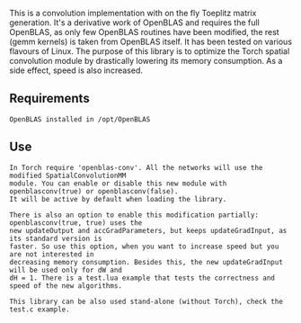 This is a convolution implementation with on the fly Toeplitz matrix generation.
It's a derivative work of OpenBLAS and requires the full OpenBLAS, as only few OpenBLAS
routines have been modified, the rest (gemm kernels) is taken from OpenBLAS itself. It
has been tested on various flavours of Linux. The purpose of this library is to optimize
the Torch spatial convolution module by drastically lowering its memory consumption. As
a side effect, speed is also increased.

## Requirements

    OpenBLAS installed in /opt/OpenBLAS

## Use

	In Torch require 'openblas-conv'. All the networks will use the modified SpatialConvolutionMM
	module. You can enable or disable this new module with openblasconv(true) or openblasconv(false).
	It will be active by default when loading the library.
	
	There is also an option to enable this modification partially: openblasconv(true, true) uses the
	new updateOutput and accGradParameters, but keeps updateGradInput, as its standard version is
	faster. So use this option, when you want to increase speed but you are not interested in
	decreasing memory consumption. Besides this, the new updateGradInput will be used only for dW and
	dH = 1. There is a test.lua example that tests the correctness and speed of the new algorithms.

	This library can be also used stand-alone (without Torch), check the test.c example.
